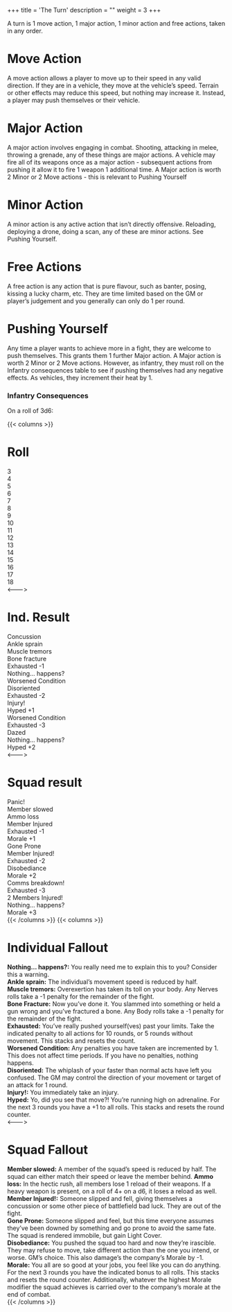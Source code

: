 +++
title = 'The Turn'
description = ""
weight = 3
+++

A turn is 1 move action, 1 major action, 1 minor action and free actions, taken in any order.  

# Move Action

A move action allows a player to move up to their speed in any valid direction. If they are in a vehicle, they move at the vehicle’s speed. Terrain or other effects may reduce this speed, but nothing may increase it. Instead, a player may push themselves or their vehicle. 

# Major Action

A major action involves engaging in combat. Shooting, attacking in melee, throwing a grenade, any of these things are major actions. A vehicle may fire all of its weapons once as a major action - subsequent actions from pushing it allow it to fire 1 weapon 1 additional time. A Major action is worth 2 Minor or 2 Move actions - this is relevant to Pushing Yourself

# Minor Action

A minor action is any active action that isn’t directly offensive. Reloading, deploying a drone, doing a scan, any of these are minor actions. See Pushing Yourself.

# Free Actions

A free action is any action that is pure flavour, such as banter, posing, kissing a lucky charm, etc. They are time limited based on the GM or player’s judgement and you generally can only do 1 per round.

# Pushing Yourself

Any time a player wants to achieve more in a fight, they are welcome to push themselves. This grants them 1 further Major action. A Major action is worth 2 Minor or 2 Move actions. However, as infantry, they must roll on the Infantry consequences table to see if pushing themselves had any negative effects. As vehicles, they increment their heat by 1.

### Infantry Consequences
On a roll of 3d6:

{{< columns >}}
# Roll
3  
4  
5  
6  
7  
8  
9  
10  
11  
12  
13  
14  
15  
16  
17  
18  
<---> 
# Ind. Result
Concussion  
Ankle sprain  
Muscle tremors  
Bone fracture  
Exhausted -1  
Nothing… happens?  
Worsened Condition  
Disoriented  
Exhausted -2  
Injury!  
Hyped +1  
Worsened Condition  
Exhausted -3  
Dazed  
Nothing… happens?  
Hyped +2  
<---> 
# Squad result
Panic!  
Member slowed  
Ammo loss  
Member Injured  
Exhausted -1  
Morale +1  
Gone Prone  
Member Injured!  
Exhausted -2  
Disobediance  
Morale +2  
Comms breakdown!  
Exhausted -3  
2 Members Injured!  
Nothing… happens?  
Morale +3  
{{< /columns >}}
{{< columns >}}
# Individual Fallout 
**Nothing… happens?:** You really need me to explain this to you? Consider this a warning.   
**Ankle sprain:** The individual’s movement speed is reduced by half.    
**Muscle tremors:** Overexertion has taken its toll on your body. Any Nerves rolls take a -1 penalty for the remainder of the fight.    
**Bone Fracture:** Now you’ve done it. You slammed into something or held a gun wrong and you’ve fractured a bone. Any Body rolls take a -1 penalty for the remainder of the fight.  
**Exhausted:** You’ve really pushed yourself(ves) past your limits. Take the indicated penalty to all actions for 10 rounds, or 5 rounds without movement. This stacks and resets the count.  
**Worsened Condition:** Any penalties you have taken are incremented by 1. This does not affect time periods. If you have no penalties, nothing happens.  
**Disoriented:** The whiplash of your faster than normal acts have left you confused. The GM may control the direction of your movement or target of an attack for 1 round.  
**Injury!:** You immediately take an injury.  
**Hyped:** Yo, did you see that move?! You’re running high on adrenaline. For the next 3 rounds you have a +1 to all rolls. This stacks and resets the round counter.  
<---> 
# Squad Fallout
**Member slowed:** A member of the squad’s speed is reduced by half. The squad can either match their speed or leave the member behind. 
**Ammo loss:** In the hectic rush, all members lose 1 reload of their weapons. If a heavy weapon is present, on a roll of 4+ on a d6, it loses a reload as well.  
**Member Injured!:** Someone slipped and fell, giving themselves a concussion or some other piece of battlefield bad luck. They are out of the fight.  
**Gone Prone:** Someone slipped and feel, but this time everyone assumes they’ve been downed by something and go prone to avoid the same fate. The squad is rendered immobile, but gain Light Cover.  
**Disobediance:** You pushed the squad too hard and now they’re irascible. They may refuse to move, take different action than the one you intend, or worse. GM’s choice. This also damage’s the company’s Morale by -1.  
**Morale:** You all are so good at your jobs, you feel like you can do anything. For the next 3 rounds you have the indicated bonus to all rolls. This stacks and resets the round counter. Additionally, whatever the highest Morale modifier the squad achieves is carried over to the company’s morale at the end of combat.  
{{< /columns >}}

